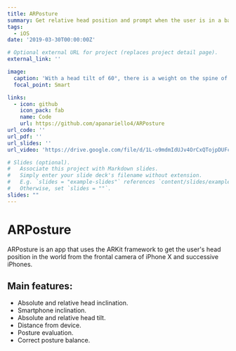 ```yaml
---
title: ARPosture
summary: Get relative head position and prompt when the user is in a bad posture.
tags:
  - iOS
date: '2019-03-30T00:00:00Z'

# Optional external URL for project (replaces project detail page).
external_link: ''

image:
  caption: 'With a head tilt of 60°, there is a weight on the spine of 27kg'
  focal_point: Smart

links:
  - icon: github
    icon_pack: fab
    name: Code
    url: https://github.com/apanariello4/ARPosture
url_code: ''
url_pdf: ''
url_slides: ''
url_video: 'https://drive.google.com/file/d/1L-o9mdmIdUJv4OrCxQTojpDUFcEUNpod/view?usp=sharing'

# Slides (optional).
#   Associate this project with Markdown slides.
#   Simply enter your slide deck's filename without extension.
#   E.g. `slides = "example-slides"` references `content/slides/example-slides.md`.
#   Otherwise, set `slides = ""`.
slides: ""
---
```


# ARPosture

ARPosture is an app that uses the ARKit framework to get the user's head position in the world from the frontal camera of iPhone X and successive iPhones.

## Main features:
* Absolute and relative head inclination.
* Smartphone inclination.
* Absolute and relative head tilt.
* Distance from device.
* Posture evaluation.
* Correct posture balance.
